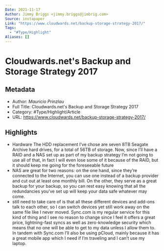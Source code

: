 ```yaml
---
Date: 2021-11-17
Author: Jimmy Briggs <jimmy.briggs@jimbrig.com>
Source: instapaper
Link: "https://www.cloudwards.net/backup-storage-strategy-2017/"
Tags:
  - "#Type/Highlight"
Aliases: []
---
```


# Cloudwards.net's Backup and Storage Strategy 2017

## Metadata

* Author: *Mauricio Prinzlau*
* Full Title: Cloudwards.net's Backup and Storage Strategy 2017
* Category: #Type/Highlight/Article
* URL: https://www.cloudwards.net/backup-storage-strategy-2017/

## Highlights

* Hardware
  The HDD replacement I’ve chose are seven 8TB Seagate Archive hard drives, for a total of 56TB of storage. Now, since I’ll have a RAID and a NAS set up as part of my backup strategy I’m not going to use all of that, in fact I will even lose some of it because of the RAID, but it should keep me going for the foreseeable future
* NAS are great for two reasons: on the one hand, since they’re connected to the Internet, you can use one instead of a backup provider and cut out at least one monthly bill. On the other, they serve as a great backup for your backup, so you can rest easy knowing that all the redundancies you’ve set up will keep your data safe whatever may come.
* still need to take care of is that all these different devices and add-ons talk to each other, so I can switch devices yet still work away on the same file like I never moved.
  Sync.com is my regular service for this kind of thing and I see no reason to change since I feel it offers a great price, lightning-fast syncs as well as zero-knowledge security which means that no one will be able to get to my data unless I allow them to. In tandem with Sync.com I’ll also be using pCloud, mainly because it has a great mobile app which I need if I’m traveling and I can’t use my laptop.
